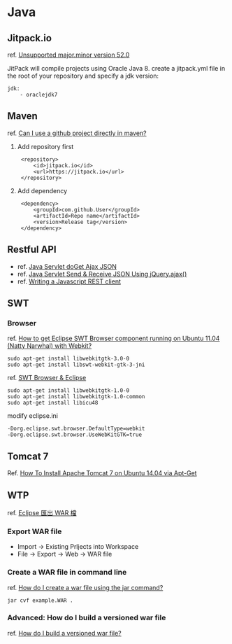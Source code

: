 


# Java

## Jitpack.io
ref. [Unsupported major.minor version 52.0](http://stackoverflow.com/questions/22489398/unsupported-major-minor-version-52-0)

JitPack will compile projects using Oracle Java 8. create a jitpack.yml file in the root of your repository and specify a jdk version:

    jdk:
        - oraclejdk7

## Maven
ref. [Can I use a github project directly in maven?](http://stackoverflow.com/questions/8871056/can-i-use-a-github-project-directly-in-maven)

1. Add repository first

        <repository>
            <id>jitpack.io</id>
            <url>https://jitpack.io</url>
        </repository>

2. Add dependency

        <dependency>
            <groupId>com.github.User</groupId>
            <artifactId>Repo name</artifactId>
            <version>Release tag</version>
        </dependency>

## Restful API
* ref. [Java Servlet doGet Ajax JSON](http://coderlearner.com/Java_Servlet_doGet_Ajax_JSON)
* ref. [Java Servlet Send & Receive JSON Using jQuery.ajax()](http://hmkcode.com/java-servlet-send-receive-json-using-jquery-ajax/)
* ref. [Writing a Javascript REST client](http://blog.miguelgrinberg.com/post/writing-a-javascript-rest-client)

## SWT

### Browser
ref. [How to get Eclipse SWT Browser component running on Ubuntu 11.04 (Natty Narwhal) with Webkit?](http://stackoverflow.com/questions/5817263/how-to-get-eclipse-swt-browser-component-running-on-ubuntu-11-04-natty-narwhal)

    sudo apt-get install libwebkitgtk-3.0-0
    sudo apt-get install libswt-webkit-gtk-3-jni

ref. [SWT Browser & Eclipse](http://stackoverflow.com/questions/9695271/swt-browser-eclipse)

    sudo apt-get install libwebkitgtk-1.0-0
    sudo apt-get install libwebkitgtk-1.0-common
    sudo apt-get install libicu48

modify eclipse.ini

    -Dorg.eclipse.swt.browser.DefaultType=webkit
    -Dorg.eclipse.swt.browser.UseWebKitGTK=true

## Tomcat 7
Ref. [How To Install Apache Tomcat 7 on Ubuntu 14.04 via Apt-Get](https://www.digitalocean.com/community/tutorials/how-to-install-apache-tomcat-7-on-ubuntu-14-04-via-apt-get)

## WTP
ref. [Eclipse 匯出 WAR 檔](http://rojerchen.blogspot.tw/2013/02/exporting-web-archive-war-files-in.html)

### Export WAR file
* Import -> Existing Prljects into Workspace
* File -> Export -> Web -> WAR file

### Create a WAR file in command line
ref. [How do I create a war file using the jar command?](http://www.avajava.com/tutorials/lessons/how-do-i-create-a-war-file-using-the-jar-command.html)

    jar cvf example.WAR .
    
### Advanced: How do I build a versioned war file
ref. [How do I build a versioned war file?](http://www.avajava.com/tutorials/lessons/how-do-i-build-a-versioned-war-file.html)
